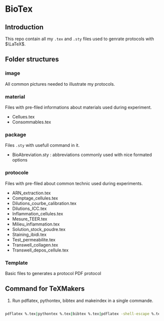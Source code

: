 # BioTex

## Introduction 

This repo contain all my `.tex` and `.sty` files used to genrate protocols with $\LaTeX$.

## Folder structures 

### image 

All common pictures needed to illustrate my protocols.

### material 

Files with pre-filed informations about materials used during experiment.
- Cellues.tex
- Consommables.tex

### package

Files `.sty` with usefull command in it.

- BioAbreviation.sty : abbreviations commonly used with nice formated options

### protocole

Files with pre-filed about common technic used during experiments.

- ARN_extraction.tex
- Comptage_cellules.tex
- Dilutions_courbe_calibration.tex
- Dilutions_ICC.tex
- Inflammation_cellules.tex
- Mesure_TEER.tex
- Milieu_inflammation.tex
- Solution_stock_poudre.tex
- Staining_ibidi.tex
- Test_permeabilite.tex
- Transwell_collagen.tex
- Transwell_depos_cellule.tex

### Template

Basic files to generates a protocol PDF protocol


## Command for TeXMakers

1. Run pdflatex, pythontex, bibtex and makeindex in a single commande. 
```sh

pdflatex %.tex|pythontex %.tex|bibtex %.tex|pdflatex -shell-escape %.tex|makeindex %.nlo -s nomencl.ist -o %.nls|pdflatex %.tex

```

